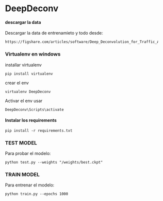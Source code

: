 # DeepDeconv 

#### descargar la data
Descargar la data de entrenamieto y todo desde:
```
https://figshare.com/articles/software/Deep_Deconvolution_for_Traffic_Analysis_with_Distributed_Acoustic_Sensing_Data/16653163
```

### Virtualenv en windows

installar virtualenv
```
pip install virtualenv
```

crear el env
```
virtualenv DeepDeconv
```
Activar el env usar
```
DeepDeconv\Scripts\activate
```

#### Instalar los requirements
```
pip install -r requirements.txt
```
### TEST MODEL
Para probar el modelo:
```
python test.py --weights "/weights/best.ckpt"
```

### TRAIN MODEL
Para entrenar el modelo:
```
python train.py --epochs 1000
```
